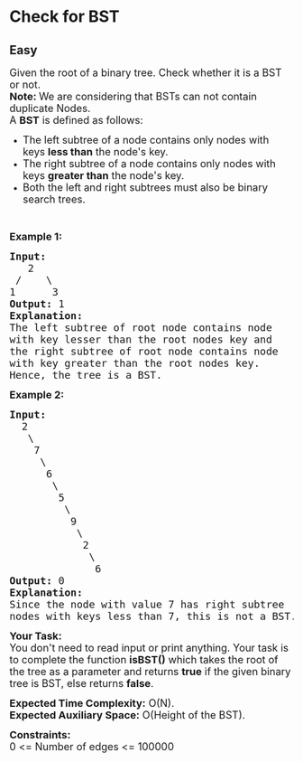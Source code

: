 # Check for BST
## Easy 
<div class="problem-statement">
                <p></p><p><span style="font-size:18px">Given the root of a&nbsp;binary tree. Check whether it is a BST or not.<br>
<strong>Note: </strong>We are considering that BSTs can not contain duplicate Nodes.</span><br>
<span style="font-size:18px">A&nbsp;<strong>BST</strong>&nbsp;is defined as follows:</span></p>

<ul>
	<li>
	<div><span style="font-size:18px">The left subtree of a node contains only nodes with keys <strong>less than</strong> the node's key.</span></div>
	</li>
	<li>
	<div><span style="font-size:18px">The right subtree of a node contains only nodes with keys <strong>greater than</strong> the node's key.</span></div>
	</li>
	<li>
	<div><span style="font-size:18px">Both the left and right subtrees must also be binary search trees.</span></div>
	</li>
</ul>

<p>&nbsp;</p>

<p><span style="font-size:18px"><strong>Example 1:</strong></span></p>

<pre><span style="font-size:18px"><strong>Input:
</strong>&nbsp; &nbsp;2
 /&nbsp; &nbsp; \
1&nbsp; &nbsp; &nbsp; 3
<strong>Output: </strong>1 
<strong>Explanation: </strong></span>
<span style="font-size:18px">The left subtree of root node contains node
with key lesser than the root nodes key and 
the right subtree of root node contains node 
with key greater than the root nodes key.
Hence, the tree is a BST.</span>
</pre>

<p><span style="font-size:18px"><strong>Example 2:</strong></span></p>

<pre><span style="font-size:18px"><strong>Input:
</strong>  2
&nbsp;  \
&nbsp;   7
&nbsp;    \
&nbsp;     6
&nbsp;      \
&nbsp;       5
&nbsp;        \
&nbsp;         9
&nbsp;          \
&nbsp;           2
&nbsp;            \
&nbsp;             6
<strong>Output: </strong>0 
<strong>Explanation: </strong>
Since the node with value 7 has right subtree 
nodes with keys less than 7, this is not a BST.
</span></pre>

<p><span style="font-size:18px"><strong>Your Task:</strong><br>
You don't need to read input or print anything. Your task is to complete the function&nbsp;</span><span style="font-size:18px"><strong>isBST()</strong> which takes the root of the tree as a parameter and returns <strong>true</strong>&nbsp;if the given binary tree is BST, else returns <strong>false</strong>.&nbsp;</span></p>

<p><span style="font-size:18px"><strong>Expected Time Complexity:</strong>&nbsp;O(N).<br>
<strong>Expected Auxiliary Space:</strong>&nbsp;O(Height of the BST).</span></p>

<p><span style="font-size:18px"><strong>Constraints:</strong><br>
0 &lt;= Number of edges &lt;= 100000</span></p>
 <p></p>
            </div>
